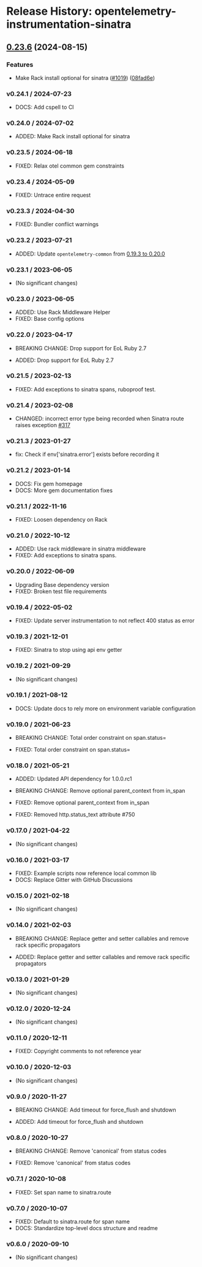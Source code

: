 # Release History: opentelemetry-instrumentation-sinatra

## [0.23.6](https://github.com/open-telemetry/opentelemetry-ruby-contrib/compare/opentelemetry-instrumentation-sinatra/v0.23.5...opentelemetry-instrumentation-sinatra/v0.23.6) (2024-08-15)


### Features

* Make Rack install optional for sinatra ([#1019](https://github.com/open-telemetry/opentelemetry-ruby-contrib/issues/1019)) ([08fad6e](https://github.com/open-telemetry/opentelemetry-ruby-contrib/commit/08fad6e6e56c3f1ef350f75bf17a175038d177eb))

### v0.24.1 / 2024-07-23

* DOCS: Add cspell to CI

### v0.24.0 / 2024-07-02

* ADDED: Make Rack install optional for sinatra

### v0.23.5 / 2024-06-18

* FIXED: Relax otel common gem constraints

### v0.23.4 / 2024-05-09

* FIXED: Untrace entire request

### v0.23.3 / 2024-04-30

* FIXED: Bundler conflict warnings

### v0.23.2 / 2023-07-21

* ADDED: Update `opentelemetry-common` from [0.19.3 to 0.20.0](https://github.com/open-telemetry/opentelemetry-ruby-contrib/pull/537)

### v0.23.1 / 2023-06-05

* (No significant changes)

### v0.23.0 / 2023-06-05

* ADDED: Use Rack Middleware Helper
* FIXED: Base config options 

### v0.22.0 / 2023-04-17

* BREAKING CHANGE: Drop support for EoL Ruby 2.7 

* ADDED: Drop support for EoL Ruby 2.7 

### v0.21.5 / 2023-02-13

* FIXED: Add exceptions to sinatra spans, ruboproof test.

### v0.21.4 / 2023-02-08

* CHANGED: incorrect error type being recorded when Sinatra route raises exception [#317](https://github.com/open-telemetry/opentelemetry-ruby-contrib/pull/317)

### v0.21.3 / 2023-01-27

* fix: Check if env['sinatra.error'] exists before recording it

### v0.21.2 / 2023-01-14

* DOCS: Fix gem homepage 
* DOCS: More gem documentation fixes 

### v0.21.1 / 2022-11-16

* FIXED: Loosen dependency on Rack

### v0.21.0 / 2022-10-12

* ADDED: Use rack middleware in sinatra middleware 
* FIXED: Add exceptions to sinatra spans. 

### v0.20.0 / 2022-06-09

* Upgrading Base dependency version
* FIXED: Broken test file requirements 

### v0.19.4 / 2022-05-02

* FIXED: Update server instrumentation to not reflect 400 status as error 

### v0.19.3 / 2021-12-01

* FIXED: Sinatra to stop using api env getter 

### v0.19.2 / 2021-09-29

* (No significant changes)

### v0.19.1 / 2021-08-12

* DOCS: Update docs to rely more on environment variable configuration 

### v0.19.0 / 2021-06-23

* BREAKING CHANGE: Total order constraint on span.status= 

* FIXED: Total order constraint on span.status= 

### v0.18.0 / 2021-05-21

* ADDED: Updated API dependency for 1.0.0.rc1
* BREAKING CHANGE: Remove optional parent_context from in_span

* FIXED: Remove optional parent_context from in_span
* FIXED: Removed http.status_text attribute #750

### v0.17.0 / 2021-04-22

* (No significant changes)

### v0.16.0 / 2021-03-17

* FIXED: Example scripts now reference local common lib
* DOCS: Replace Gitter with GitHub Discussions

### v0.15.0 / 2021-02-18

* (No significant changes)

### v0.14.0 / 2021-02-03

* BREAKING CHANGE: Replace getter and setter callables and remove rack specific propagators

* ADDED: Replace getter and setter callables and remove rack specific propagators

### v0.13.0 / 2021-01-29

* (No significant changes)

### v0.12.0 / 2020-12-24

* (No significant changes)

### v0.11.0 / 2020-12-11

* FIXED: Copyright comments to not reference year

### v0.10.0 / 2020-12-03

* (No significant changes)

### v0.9.0 / 2020-11-27

* BREAKING CHANGE: Add timeout for force_flush and shutdown

* ADDED: Add timeout for force_flush and shutdown

### v0.8.0 / 2020-10-27

* BREAKING CHANGE: Remove 'canonical' from status codes

* FIXED: Remove 'canonical' from status codes

### v0.7.1 / 2020-10-08

* FIXED: Set span name to sinatra.route

### v0.7.0 / 2020-10-07

* FIXED: Default to sinatra.route for span name
* DOCS: Standardize top-level docs structure and readme

### v0.6.0 / 2020-09-10

* (No significant changes)
